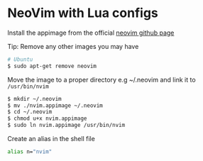 # NeoVim with Lua configs

Install the appimage from the official [neovim github page](https://github.com/neovim/neovim/wiki/Installing-Neovim)

Tip: Remove any other images you may have
```sh
# Ubuntu
$ sudo apt-get remove neovim
```

Move the image to a proper directory e.g ~/.neovim and link it to `/usr/bin/nvim`
```sh
$ mkdir ~/.neovim
$ mv ./nvim.appimage ~/.neovim
$ cd ~/.neovim
$ chmod u+x nvim.appimage
$ sudo ln nvim.appimage /usr/bin/nvim
```

Create an alias in the shell file
```sh
alias n="nvim"
```
